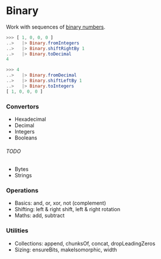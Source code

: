 # Binary

Work with sequences of [binary numbers](https://en.wikipedia.org/wiki/Binary_number).

```elm
>>> [ 1, 0, 0, 0 ]
..>   |> Binary.fromIntegers
..>   |> Binary.shiftRightBy 1
..>   |> Binary.toDecimal
4

>>> 4
..>   |> Binary.fromDecimal
..>   |> Binary.shiftLeftBy 1
..>   |> Binary.toIntegers
[ 1, 0, 0, 0 ]
```


### Convertors

- Hexadecimal
- Decimal
- Integers
- Booleans

###### TODO

- Bytes
- Strings


### Operations

- Basics: and, or, xor, not (complement)
- Shifting: left & right shift, left & right rotation
- Maths: add, subtract



### Utilities

- Collections: append, chunksOf, concat, dropLeadingZeros
- Sizing: ensureBits, makeIsomorphic, width
